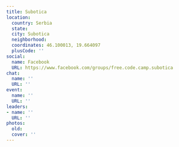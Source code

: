 ```yaml
---
title: Subotica
location:
  country: Serbia
  state: 
  city: Subotica
  neighborhood: 
  coordinates: 46.100013, 19.664097
  plusCode: ''
social:
  name: Facebook
  URL: https://www.facebook.com/groups/free.code.camp.subotica
chat:
  name: ''
  URL: ''
event:
  name: ''
  URL: ''
leaders:
- name: ''
  URL: ''
photos:
  old: 
  cover: ''
---
```

